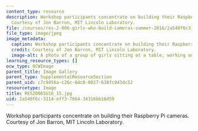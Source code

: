 ```yaml
---
content_type: resource
description: Workshop participants concentrate on building their Raspberry Pi cameras.
  Courtesy of Jon Barron, MIT Lincoln Laboratory.
file: /courses/res-2-006-girls-who-build-cameras-summer-2016/2a540f6c3114eff3766434316bb16d59_RES2006SU16_15.jpg
file_type: image/jpeg
image_metadata:
  caption: Workshop participants concentrate on building their Raspberry Pi cameras.
  credit: Courtesy of Jon Barron, MIT Lincoln Laboratory.
  image-alt: A photo of a group of girls sitting at a table, working on building cameras.
learning_resource_types: []
ocw_type: OCWImage
parent_title: Image Gallery
parent_type: SupplementalResourceSection
parent_uid: c7c9456a-c26c-6dc0-0027-638fc943dc52
resourcetype: Image
title: RES2006SU16_15.jpg
uid: 2a540f6c-3114-eff3-7664-34316bb16d59
---
```

Workshop participants concentrate on building their Raspberry Pi cameras. Courtesy of Jon Barron, MIT Lincoln Laboratory.

